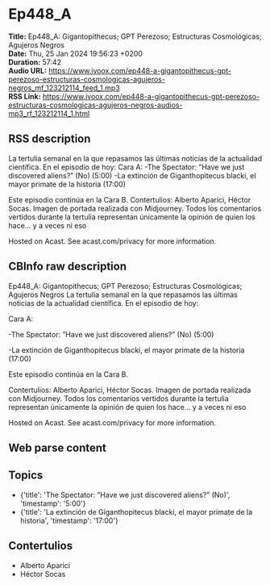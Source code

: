 # Ep448_A  
**Title:** Ep448_A: Gigantopithecus; GPT Perezoso; Estructuras Cosmológicas; Agujeros Negros  
**Date:** Thu, 25 Jan 2024 19:56:23 +0200  
**Duration:** 57:42  
**Audio URL:** https://www.ivoox.com/ep448-a-gigantopithecus-gpt-perezoso-estructuras-cosmologicas-agujeros-negros_mf_123212114_feed_1.mp3  
**RSS Link:** https://www.ivoox.com/ep448-a-gigantopithecus-gpt-perezoso-estructuras-cosmologicas-agujeros-negros-audios-mp3_rf_123212114_1.html  

## RSS description
La tertulia semanal en la que repasamos las últimas noticias de la actualidad científica. En el episodio de hoy:
Cara A:
-The Spectator: ”Have we just discovered aliens?” (No) (5:00)
-La extinción de Giganthopitecus blacki, el mayor primate de la historia (17:00)

Este episodio continúa en la Cara B.
Contertulios: Alberto Aparici, Héctor Socas. Imagen de portada realizada con Midjourney. Todos los comentarios vertidos durante la tertulia representan únicamente la opinión de quien los hace... y a veces ni eso


 Hosted on Acast. See acast.com/privacy for more information.

## CBInfo raw description
Ep448_A: Gigantopithecus; GPT Perezoso; Estructuras Cosmológicas; Agujeros Negros
La tertulia semanal en la que repasamos las últimas noticias de la actualidad científica. En el episodio de hoy:

Cara A:

-The Spectator: ”Have we just discovered aliens?” (No) (5:00)

-La extinción de Giganthopitecus blacki, el mayor primate de la historia (17:00)



Este episodio continúa en la Cara B.

Contertulios: Alberto Aparici, Héctor Socas. Imagen de portada realizada con Midjourney. Todos los comentarios vertidos durante la tertulia representan únicamente la opinión de quien los hace... y a veces ni eso





 Hosted on Acast. See acast.com/privacy for more information.




## Web parse content


## Topics
- {'title': 'The Spectator: ”Have we just discovered aliens?” (No)', 'timestamp': '5:00'}
- {'title': 'La extinción de Giganthopitecus blacki, el mayor primate de la historia', 'timestamp': '17:00'}
## Contertulios
- Alberto Aparici
- Héctor Socas
